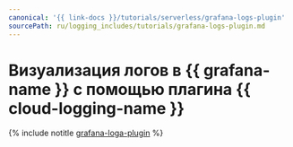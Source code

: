 ```yaml
---
canonical: '{{ link-docs }}/tutorials/serverless/grafana-logs-plugin'
sourcePath: ru/logging_includes/tutorials/grafana-logs-plugin.md
---
```


# Визуализация логов в {{ grafana-name }} с помощью плагина {{ cloud-logging-name }}

{% include notitle [grafana-loga-plugin](../../_tutorials/serverless/grafana-logs-plugin.md) %}